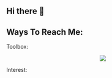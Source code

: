## Hi there 👋

Ways To Reach Me:
----------------------------------------------------------------------------------------------------------------
Toolbox:

<p align="center">
  <a href="https://skillicons.dev">
    <img src="https://skillicons.dev/icons?i=anaconda,bash,git,html,r,pytorch,sklearn,tensorflow,ubuntu,unity" />
  </a>
</p>






Interest:

<!--
**OMEAkin/OMEAkin** is a ✨ _special_ ✨ repository because its `README.md` (this file) appears on your GitHub profile.

Here are some ideas to get you started:

- 🔭 I’m currently working on ...
- 🌱 I’m currently learning ...
- 👯 I’m looking to collaborate on ...
- 🤔 I’m looking for help with ...
- 💬 Ask me about ...
- 📫 How to reach me: ...
- 😄 Pronouns: ...
- ⚡ Fun fact: ...
-->
